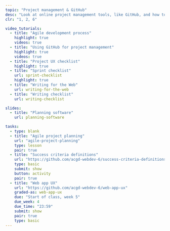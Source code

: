 ```yaml
---
topic: "Project management & GitHub"
desc: "Look at online project management tools, like GitHub, and how to code together on the same project."
clr: "1, 2, 6"

video_tutorials:
  - title: "Agile development process"
    highlight: true
    videos: true
  - title: "Using GitHub for project management"
    highlight: true
    videos: true
  - title: "Project UX checklist"
    highlight: true
  - title: "Sprint checklist"
    url: sprint-checklist
    highlight: true
  - title: "Writing for the Web"
    url: writing-for-the-web
  - title: "Writing checklist"
    url: writing-checklist

slides:
  - title: "Planning software"
    url: planning-software

tasks:
  - type: blank
  - title: "Agile project planning"
    url: "agile-project-planning"
    type: lesson
    pair: true
  - title: "Success criteria definitions"
    url: "https://github.com/acgd-webdev-6/success-criteria-definitions"
    type: basic
    submit: show
    button: activity
    pair: true
  - title: "Web app UX"
    url: "https://github.com/acgd-webdev-6/web-app-ux"
    graded-as: web-app-ux
    due: "Start of class, week 5"
    due_week: 4
    due_time: "23:59"
    submit: show
    pair: true
    type: basic
---
```

